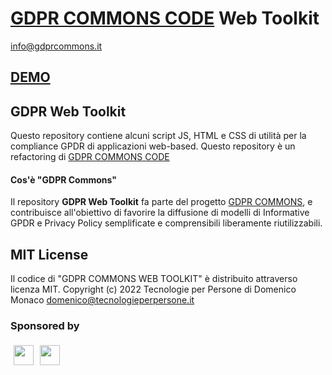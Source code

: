 # [GDPR COMMONS CODE](https://www.gdprcommons.it) Web Toolkit

[info@gdprcommons.it](mailto:info@gdprcommons.it)

## [DEMO](https://domenicomonaco.github.io/gdpr-commons-web-toolkit/)

## GDPR Web Toolkit

Questo repository contiene alcuni script JS, HTML e CSS di utilità per la compliance GPDR di applicazioni web-based. Questo repository è un refactoring di
[GDPR COMMONS CODE](https://github.com/domenicomonaco/gdpr-commons/tree/main/_js-plug-in)

#### Cos'è "GDPR Commons"

Il repository **GDPR Web Toolkit** fa parte del progetto [GDPR COMMONS](https://www.gdprcommons.it), e contribuisce all'obiettivo di favorire la diffusione di modelli di Informative GPDR e Privacy Policy semplificate e comprensibili liberamente riutilizzabili.

## MIT License

Il codice di "GDPR COMMONS WEB TOOLKIT" è distribuito attraverso licenza MIT. Copyright (c) 2022 Tecnologie per Persone di Domenico Monaco <domenico@tecnologieperpersone.it>

### Sponsored by
[<img align="left" style="margin:5px" src="http://cdn.tecnologieperpersone.it/img/dmonaco_happy_hacking.png" height="32" />](https://blog.domenicomonaco.it)

[<img style="margin:5px;" src="http://cdn.tecnologieperpersone.it/img/tecnologie-per-persone-logo.png" height="32" />](https://tecnologieperpersone.it)
